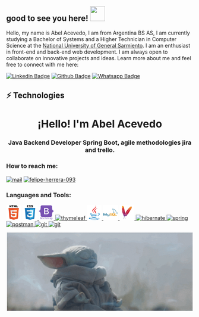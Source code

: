 ## good to see you here! <img src="https://raw.githubusercontent.com/aemmadi/aemmadi/master/wave.gif" width="40px" height="40">

Hello, my name is Abel Acevedo, I am from Argentina BS AS, I am currently studying a Bachelor of Systems and a Higher Technician in Computer Science at the [National University of General Sarmiento](https://www.ungs.edu.ar/). I am an enthusiast in front-end and back-end web development. I am always open to collaborate on innovative projects and ideas. Learn more about me and feel free to connect with me here:

[![Linkedin Badge](https://img.shields.io/badge/-AbelAcevedo-blue?style=flat-square&logo=Linkedin&logoColor=white&link=https://www.linkedin.com/in/abel-fernando-acevedo/)](https://www.linkedin.com/in/abel-fernando-acevedo/)
[![Github Badge](https://img.shields.io/badge/-Abel3581-purple?style=flat-square&logo=github&logoColor=white&link=https://github.com/Abel3581)](https://github.com/Abel3581)
[![Whatsapp Badge](https://img.shields.io/badge/-541170197183-green?style=flat-square&logo=whatsapp&logoColor=white&link=https://wa.me/541170197183)](https://wa.me/541170197183)
<!--[![CV Badge](https://img.shields.io/badge/-CV-red?style=flat-square&logo=cv&logoColor=white&link=https://abel3581.github.io/CV-FULL-STACK/)](https://abel3581.github.io/CV-FULL-STACK/)-->


## ⚡ Technologies
<!--
![JavaScript](https://img.shields.io/badge/-JavaScript-black?style=flat-square&logo=javascript)
![Python](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?style=flat-square&logo=Python)
![React](https://img.shields.io/badge/-React-black?style=flat-square&logo=react)
![Java](https://img.shields.io/badge/-java-E34A86?style=flat-square&logo=java)
![HTML5](https://img.shields.io/badge/-HTML5-E34F26?style=flat-square&logo=html5&logoColor=white)
![CSS3](https://img.shields.io/badge/-CSS3-1572B6?style=flat-square&logo=css3)
![Bootstrap](https://img.shields.io/badge/-Bootstrap-563D7C?style=flat-square&logo=bootstrap)
![PostgreSQL](https://img.shields.io/badge/-PostgreSQL-336791?style=flat-square&logo=postgresql)
![MySQL](https://img.shields.io/badge/-MySQL-black?style=flat-square&logo=mysql)
![Php](https://img.shields.io/badge/-Php-black?style=flat-square&logo=php)
![Git](https://img.shields.io/badge/-Git-black?style=flat-square&logo=git)
![GitHub](https://img.shields.io/badge/-GitHub-181717?style=flat-square&logo=github)
![GitLab](https://img.shields.io/badge/-GitLab-FCA121?style=flat-square&logo=gitlab)
![Raspberry Pi](https://img.shields.io/badge/-Raspberry%20Pi-C51A4A?style=flat-square&logo=Raspberry-Pi)
-->
<h1 align=center>¡Hello! I'm Abel Acevedo</h1>
<h3 align="center">Java Backend Developer Spring Boot, agile methodologies jira and trello.</h3>


<h3 align="left">How to reach me:</h3>

<p align="left">
<a href="mailto: marzoa3581@gmail.com" target="blank"> <img align="center" src="https://upload.wikimedia.org/wikipedia/commons/0/0b/Logo_Gmail_%282015-2020%29.svg" alt="mail" height="30" width="40" /></a>
<a href="https://www.linkedin.com/in/abel-fernando-acevedo" target="blank"><img align="center" src="https://raw.githubusercontent.com/rahuldkjain/github-profile-readme-generator/master/src/images/icons/Social/linked-in-alt.svg" alt="felipe-herrera-093" height="30" width="40" /></a>
</p>
<h3 align="left">Languages and Tools:</h3>
<p align="left">
  <a href="https://www.w3.org/html/" target="_blank"> <img src="https://raw.githubusercontent.com/devicons/devicon/master/icons/html5/html5-original-wordmark.svg" alt="html5" width="40" height="40"/></a>
  <a href="https://www.w3schools.com/css/" target="_blank"> <img src="https://raw.githubusercontent.com/devicons/devicon/master/icons/css3/css3-original-wordmark.svg" alt="css3" width="40" height="40"/> </a>
  <a href="https://getbootstrap.com/" target="_blank"> <img src="https://raw.githubusercontent.com/devicons/devicon/master/icons/bootstrap/bootstrap-plain-wordmark.svg" alt="Bootstrap" width="40"/> </a>
  <a href="https://www.thymeleaf.org/download.html" target="_blank"> <img src="https://www.thymeleaf.org/images/thymeleaf.png" alt="thymeleaf" width="40"/> </a>
  <a href="https://docs.oracle.com/javase/8/" target="_blank"> <img src="https://raw.githubusercontent.com/devicons/devicon/master/icons/java/java-original.svg" alt="java" width="40" height="40"/> </a>
  <a href="https://www.mysql.com/" target="_blank"> <img src="https://raw.githubusercontent.com/devicons/devicon/master/icons/mysql/mysql-original-wordmark.svg" alt="mysql" width="40" height="40"/> </a>
  <a href="https://maven.apache.org/" target="_blank"> <img src="https://raw.githubusercontent.com/vscode-icons/vscode-icons/48eaf5a418fe5d8d29d3c2ef5c5d2a0241127de1/icons/file_type_maven.svg" alt="maven" width="40" height="40"/> </a>
  <a href="https://hibernate.org/" target="blank"> <img src="https://www.vectorlogo.zone/logos/hibernate/hibernate-icon.svg" alt="hibernate" width="40" height="40"/> </a>
  <a href="https://spring.io/" target="_blank"> <img src="https://www.vectorlogo.zone/logos/springio/springio-icon.svg" alt="spring" width="40" height="40"/> </a> 
  <a href="https://postman.com" target="_blank" rel="noreferrer"> <img src="https://www.vectorlogo.zone/logos/getpostman/getpostman-icon.svg" alt="postman" width="40" height="40"/> </a>
  <a href="https://git-scm.com/" target="_blank"> <img src="https://www.vectorlogo.zone/logos/git-scm/git-scm-icon.svg" alt="git" width="40" height="40"/> </a>
  <a href="" target="_blank"> <img src="[http://www.w3.org/2000/svg](http://www.w3.org/2000/svg)" alt="git" width="40" height="40"/> </a>

</p>


<p align="center">
  <img width="500"  src="yoda.gif">
</p>
